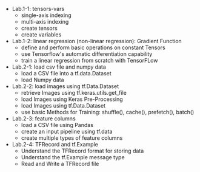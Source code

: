 - Lab.1-1: tensors-vars <br />
  - single-axis indexing
  - multi-axis indexing
  - create tensors
  - create variables
- Lab.1-2: linear regression (non-linear regression): Gradient Function<br />
  - define and perform basic operations on constant Tensors
  - use Tensorflow's automatic differentiation capability
  - train a linear regression from scratch with TensorFLow
- Lab.2-1: load csv file and numpy data
  - load a CSV file into a tf.data.Dataset
  - load Numpy data
- Lab.2-2: load images using tf.Data.Dataset
  - retrieve Images using tf.keras.utils.get_file
  - load Images using Keras Pre-Processing
  - load Images using tf.Data.Dataset
  - use basic Methods for Training: shuffle(), cache(),  prefetch(), batch()
- Lab.2-3: feature columns
  - load a CSV file using Pandas
  - create an input pipeline using tf.data
  - create multiple types of feature columns
- Lab.2-4: TFRecord and tf.Example
  - Understand the TFRecord format for storing data
  - Understand the tf.Example message type
  - Read and Write a TFRecord file 
